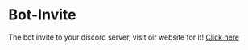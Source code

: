 # Bot-Invite
The bot invite to your discord server, visit oir website for it!
[Click here](https://ezpro.code.blog/)
